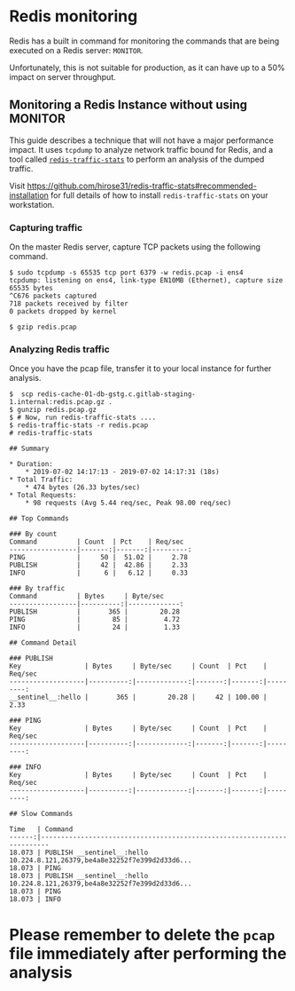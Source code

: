 # Redis monitoring

Redis has a built in command for monitoring the commands that are being executed on a Redis server: `MONITOR`.

Unfortunately, this is not suitable for production, as it can have up to a 50% impact on server throughput.

## Monitoring a Redis Instance without using MONITOR

This guide describes a technique that will not have a major performance impact. It uses `tcpdump` to analyze network traffic bound for Redis,
and a tool called [`redis-traffic-stats`](https://github.com/hirose31/redis-traffic-stats) to perform an analysis of the dumped traffic.

Visit https://github.com/hirose31/redis-traffic-stats#recommended-installation for full details of how to install `redis-traffic-stats` on your workstation.

### Capturing traffic

On the master Redis server, capture TCP packets using the following command.

```shell
$ sudo tcpdump -s 65535 tcp port 6379 -w redis.pcap -i ens4
tcpdump: listening on ens4, link-type EN10MB (Ethernet), capture size 65535 bytes
^C676 packets captured
718 packets received by filter
0 packets dropped by kernel

$ gzip redis.pcap
```

### Analyzing Redis traffic

Once you have the pcap file, transfer it to your local instance for further analysis.

```shell
$  scp redis-cache-01-db-gstg.c.gitlab-staging-1.internal:redis.pcap.gz .
$ gunzip redis.pcap.gz
$ # Now, run redis-traffic-stats ....
$ redis-traffic-stats -r redis.pcap
# redis-traffic-stats

## Summary

* Duration:
    * 2019-07-02 14:17:13 - 2019-07-02 14:17:31 (18s)
* Total Traffic:
    * 474 bytes (26.33 bytes/sec)
* Total Requests:
    * 98 requests (Avg 5.44 req/sec, Peak 98.00 req/sec)

## Top Commands

### By count
Command          | Count  | Pct    | Req/sec
-----------------|-------:|-------:|---------:
PING             |     50 |  51.02 |     2.78
PUBLISH          |     42 |  42.86 |     2.33
INFO             |      6 |   6.12 |     0.33

### By traffic
Command          | Bytes     | Byte/sec
-----------------|----------:|-------------:
PUBLISH          |       365 |        20.28
PING             |        85 |         4.72
INFO             |        24 |         1.33

## Command Detail

### PUBLISH
Key                | Bytes     | Byte/sec     | Count  | Pct    | Req/sec
-------------------|----------:|-------------:|-------:|-------:|---------:
__sentinel__:hello |       365 |        20.28 |     42 | 100.00 |     2.33

### PING
Key                | Bytes     | Byte/sec     | Count  | Pct    | Req/sec
-------------------|----------:|-------------:|-------:|-------:|---------:

### INFO
Key                | Bytes     | Byte/sec     | Count  | Pct    | Req/sec
-------------------|----------:|-------------:|-------:|-------:|---------:

## Slow Commands

Time   | Command
------:|------------------------------------------------------------------------
18.073 | PUBLISH __sentinel__:hello 10.224.8.121,26379,be4a8e32252f7e399d2d33d6...
18.073 | PING
18.073 | PUBLISH __sentinel__:hello 10.224.8.121,26379,be4a8e32252f7e399d2d33d6...
18.073 | PING
18.073 | INFO
```

# Please remember to delete the `pcap` file immediately after performing the analysis


